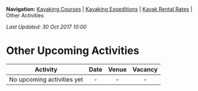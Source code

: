 **Navigation:** [Kayaking Courses](index) &#124; [Kayaking Expeditions](expedition) &#124; [Kayak Rental Rates](rental) &#124; Other Activities

_Last Updated: 30 Oct 2017 10:00_
# Other Upcoming Activities

Activity | Date | Venue | Vacancy
:---:|:---:|:---:|:---:
No upcoming activities yet|-|-|- 

